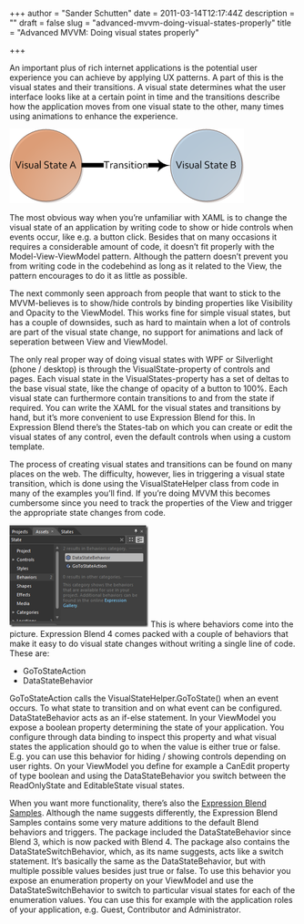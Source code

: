 +++
author = "Sander Schutten"
date = 2011-03-14T12:17:44Z
description = ""
draft = false
slug = "advanced-mvvm-doing-visual-states-properly"
title = "Advanced MVVM: Doing visual states properly"

+++


An important plus of rich internet applications is the potential user experience you can achieve by applying UX patterns. A part of this is the visual states and their transitions. A visual state determines what the user interface looks like at a certain point in time and the transitions describe how the application moves from one visual state to the other, many times using animations to enhance the experience.

[![image](/images/image_thumb.png "image")](/images/image.png)

The most obvious way when you’re unfamiliar with XAML is to change the visual state of an application by writing code to show or hide controls when events occur, like e.g. a button click. Besides that on many occasions it requires a considerable amount of code, it doesn’t fit properly with the Model-View-ViewModel pattern. Although the pattern doesn’t prevent you from writing code in the codebehind as long as it related to the View, the pattern encourages to do it as little as possible.

The next commonly seen approach from people that want to stick to the MVVM-believes is to show/hide controls by binding properties like Visibility and Opacity to the ViewModel. This works fine for simple visual states, but has a couple of downsides, such as hard to maintain when a lot of controls are part of the visual state change, no support for animations and lack of seperation between View and ViewModel.

The only real proper way of doing visual states with WPF or Silverlight (phone / desktop) is through the VisualState-property of controls and pages. Each visual state in the VisualStates-property has a set of deltas to the base visual state, like the change of opacity of a button to 100%. Each visual state can furthermore contain transitions to and from the state if required. You can write the XAML for the visual states and transitions by hand, but it’s more convenient to use Expression Blend for this. In Expression Blend there’s the States-tab on which you can create or edit the visual states of any control, even the default controls when using a custom template.

The process of creating visual states and transitions can be found on many places on the web. The difficulty, however, lies in triggering a visual state transition, which is done using the VisualStateHelper class from code in many of the examples you’ll find. If you’re doing MVVM this becomes cumbersome since you need to track the properties of the View and trigger the appropriate state changes from code.

[![image](/images/image_thumb1.png "image")](/images/image1.png)
This is where behaviors come into the picture. Expression Blend 4 comes packed with a couple of behaviors that make it easy to do visual state changes without writing a single line of code. These are:

- GoToStateAction
- DataStateBehavior

GoToStateAction calls the VisualStateHelper.GoToState() when an event occurs. To what state to transition and on what event can be configured. DataStateBehavior acts as an if-else statement. In your ViewModel you expose a boolean property determining the state of your application. You configure through data binding to inspect this property and what visual states the application should go to when the value is either true or false. E.g. you can use this behavior for hiding / showing controls depending on user rights. On your ViewModel you define for example a CanEdit property of type boolean and using the DataStateBehavior you switch between the ReadOnlyState and EditableState visual states.

When you want more functionality, there’s also the [Expression Blend Samples](http://expressionblend.codeplex.com/). Although the name suggests differently, the Expression Blend Samples contains some very mature additions to the default Blend behaviors and triggers. The package included the DataStateBehavior since Blend 3, which is now packed with Blend 4. The package also contains the DataStateSwitchBehavior, which, as its name suggests, acts like a switch statement. It’s basically the same as the DataStateBehavior, but with multiple possible values besides just true or false. To use this behavior you expose an enumeration property on your ViewModel and use the DataStateSwitchBehavior to switch to particular visual states for each of the enumeration values. You can use this for example with the application roles of your application, e.g. Guest, Contributor and Administrator.

<script src="https://gist.github.com/sschutten/a0b2d616d114c7db0bf9c7149dc8e90b.js"></script>

